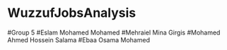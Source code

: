 # WuzzufJobsAnalysis

#Group 5
#Eslam Mohamed Mohamed
#Mehraiel Mina Girgis
#Mohamed Ahmed Hossein Salama
#Ebaa Osama Mohamed

